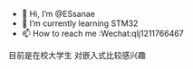 - 👋 Hi, I’m @ESsanae
- 🌱 I’m currently learning STM32
- 📫 How to reach me :Wechat:qlj1211766467


目前是在校大学生
对嵌入式比较感兴趣

